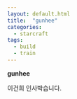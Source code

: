 ```yaml
---
layout: default.html
title:  "gunhee"
categories:
  - starcraft
tags:
  - build
  - train
---
```



**gunhee**

이건희 인사박습니다. 
